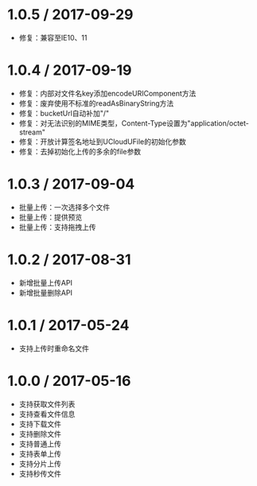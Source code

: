 1.0.5 / 2017-09-29
==================
  * 修复：兼容至IE10、11

1.0.4 / 2017-09-19
==================
  * 修复：内部对文件名key添加encodeURIComponent方法
  * 修复：废弃使用不标准的readAsBinaryString方法
  * 修复：bucketUrl自动补加"/"
  * 修复：对无法识别的MIME类型，Content-Type设置为"application/octet-stream"
  * 修复：开放计算签名地址到UCloudUFile的初始化参数
  * 修复：去掉初始化上传的多余的file参数

1.0.3 / 2017-09-04
==================
  * 批量上传：一次选择多个文件
  * 批量上传：提供预览
  * 批量上传：支持拖拽上传

1.0.2 / 2017-08-31
==================
  * 新增批量上传API
  * 新增批量删除API

1.0.1 / 2017-05-24
==================
  * 支持上传时重命名文件

1.0.0 / 2017-05-16
==================
  * 支持获取文件列表
  * 支持查看文件信息
  * 支持下载文件
  * 支持删除文件
  * 支持普通上传
  * 支持表单上传
  * 支持分片上传
  * 支持秒传文件
